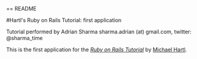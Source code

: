 == README

#Hartl's Ruby on Rails Tutorial: first application

Tutorial performed by Adrian Sharma
sharma.adrian (at) gmail.com, twitter: @sharma_time

This is the first application for the
[*Ruby on Rails Tutorial*](http://railstutorial.org/)
by [Michael Hartl](http://michaelhartl.com/).